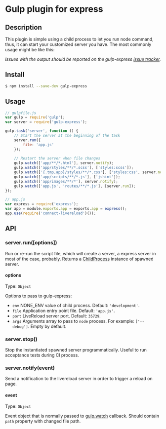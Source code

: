 # Gulp plugin for express

## Description
This plugin is simple using a child process to let you run node command, thus, it can start your customized server you have.
The most commonly usage might be like this:

*Issues with the output should be reported on the gulp-express [issue tracker](https://github.com/gimm/gulp-express/issues).*

## Install

```bash
$ npm install --save-dev gulp-express
```

## Usage

```js
// gulpfile.js
var gulp = require('gulp');
var server = require('gulp-express');

gulp.task('server', function () {
    // Start the server at the beginning of the task
    server.run({
        file: 'app.js'
    });
    
    // Restart the server when file changes
    gulp.watch(['app/**/*.html'], server.notify);
    gulp.watch(['app/styles/**/*.scss'], ['styles:scss']);
    gulp.watch(['{.tmp,app}/styles/**/*.css'], ['styles:css', server.notify]);
    gulp.watch(['app/scripts/**/*.js'], ['jshint']);
    gulp.watch(['app/images/**/*'], server.notify);
    gulp.watch(['app.js', 'routes/**/*.js'], [server.run]);
});
```
```js
// app.js
var express = require('express');
var app = module.exports.app = exports.app = express();
app.use(require('connect-livereload')());
```

## API

### server.run([options])
Run or re-run the script file, which will create a server, a express server in most of the case, probably.
Returns a [ChildProcess](http://nodejs.org/api/child_process.html#child_process_class_childprocess) instance of spawned server.

#### options
Type: `Object`

Options to pass to gulp-express:
* `env` NONE_ENV value of child process. Default: `'development'`.
* `file` Application entry point file. Default: `'app.js'`.
* `port` LiveReload server port. Default: `35729`.
* `args` Arguments array to pass to `node` process. For example: `['--debug']`. Empty by default.

### server.stop()
Stop the instantiated spawned server programmatically. Useful to run acceptance tests during CI process.

### server.notify(event)
Send a notification to the livereload server in order to trigger a reload on page.

#### event
Type: `Object`

Event object that is normally passed to [gulp.watch](https://github.com/gulpjs/gulp/blob/master/docs/API.md#cbevent) callback.
Should contain `path` property with changed file path.
